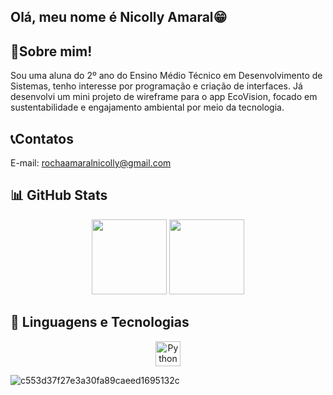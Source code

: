 
## Olá, meu nome é Nicolly Amaral😁

## 👤Sobre mim!
Sou uma aluna do 2º ano do Ensino Médio Técnico em Desenvolvimento de Sistemas, tenho interesse por programação e criação de interfaces.
Já desenvolvi um mini projeto de wireframe para o app EcoVision, focado em sustentabilidade e engajamento ambiental por meio da tecnologia.

## 📞Contatos
E-mail: rochaamaralnicolly@gmail.com

## 📊 GitHub Stats

<p align="center">
  <img height="120em" src="https://github-readme-stats.vercel.app/api?username=Nicolly-Amrl&show_icons=true&theme=tokyonight&hide_title=false" />
  <img height="120em" src="https://github-readme-stats.vercel.app/api/top-langs/?username=Nicolly-Amrl&layout=compact&theme=tokyonight" />
</p>

## 🚀 Linguagens e Tecnologias
<p align="center">
  <img src="https://cdn.jsdelivr.net/gh/devicons/devicon/icons/python/python-original.svg" height="40" alt="Python" />
    
![c553d37f27e3a30fa89caeed1695132c](https://user-images.githubusercontent.com/6032062/138508203-68f52746-efbd-4710-a1c0-d0262ea8b406.gif)
